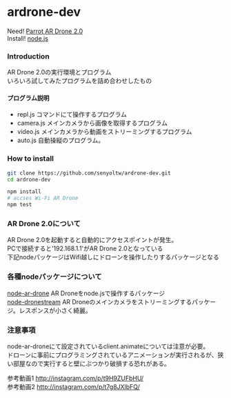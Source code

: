 ardrone-dev
===========
Need! [Parrot AR Drone 2.0](http://www.amazon.co.jp/gp/product/B00HYO158Q?ie=UTF8&camp=1207&creative=8411&creativeASIN=B00HYO158Q&linkCode=shr&tag=senyoltw-22&qid=1414738801&sr=8-3&keywords=AR+Drone+2)  
Install! [node.js](http://ja.wikipedia.org/wiki/Node.js)

### Introduction
AR Drone 2.0の実行環境とプログラム  
いろいろ試してみたプログラムを詰め合わせしたもの  
#### プログラム説明
* repl.js 
	コマンドにて操作するプログラム
* camera.js
	メインカメラから画像を取得するプログラム
* video.js
	メインカメラから動画をストリーミングするプログラム
* auto.js
	自動操縦のプログラム。

### How to install
```bash
git clone https://github.com/senyoltw/ardrone-dev.git
cd ardrone-dev

npm install
# accses Wi-Fi AR Drone
npm test
```

### AR Drone 2.0について
AR Drone 2.0を起動すると自動的にアクセスポイントが発生。  
PCで接続すると'192.168.1.1'がAR Drone 2.0となっている  
下記nodeパッケージはWifi越しにドローンを操作したりするパッケージとなる

### 各種nodeパッケージについて
[node-ar-drone](https://github.com/felixge/node-ar-drone)
AR Droneをnode.jsで操作するパッケージ  
[node-dronestream](https://github.com/bkw/node-dronestream)
AR Droneのメインカメラをストリーミングするパッケージ。レスポンスが小さく綺麗。  

### 注意事項
node-ar-droneにて設定されているclient.animateについては注意が必要。  
ドローンに事前にプログラミングされているアニメーションが実行されるが、狭い部屋なので実行すると壁にぶつかり破損する恐れがある。  

参考動画1 http://instagram.com/p/t9H9ZUFbHU/  
参考動画2 http://instagram.com/p/t7g8JXlbFQ/